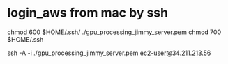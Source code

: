 # login_aws from mac by ssh

chmod 600 $HOME/.ssh/ ./gpu_processing_jimmy_server.pem
chmod 700 $HOME/.ssh

ssh -A -i ./gpu_processing_jimmy_server.pem ec2-user@34.211.213.56
